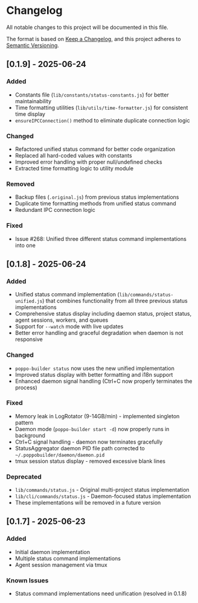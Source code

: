 # Changelog

All notable changes to this project will be documented in this file.

The format is based on [Keep a Changelog](https://keepachangelog.com/en/1.0.0/),
and this project adheres to [Semantic Versioning](https://semver.org/spec/v2.0.0.html).

## [0.1.9] - 2025-06-24

### Added
- Constants file (`lib/constants/status-constants.js`) for better maintainability
- Time formatting utilities (`lib/utils/time-formatter.js`) for consistent time display
- `ensureIPCConnection()` method to eliminate duplicate connection logic

### Changed
- Refactored unified status command for better code organization
- Replaced all hard-coded values with constants
- Improved error handling with proper null/undefined checks
- Extracted time formatting logic to utility module

### Removed
- Backup files (`.original.js`) from previous status implementations
- Duplicate time formatting methods from unified status command
- Redundant IPC connection logic

### Fixed
- Issue #268: Unified three different status command implementations into one

## [0.1.8] - 2025-06-24

### Added
- Unified status command implementation (`lib/commands/status-unified.js`) that combines functionality from all three previous status implementations
- Comprehensive status display including daemon status, project status, agent sessions, workers, and queues
- Support for `--watch` mode with live updates
- Better error handling and graceful degradation when daemon is not responsive

### Changed
- `poppo-builder status` now uses the new unified implementation
- Improved status display with better formatting and i18n support
- Enhanced daemon signal handling (Ctrl+C now properly terminates the process)

### Fixed
- Memory leak in LogRotator (9-14GB/min) - implemented singleton pattern
- Daemon mode (`poppo-builder start -d`) now properly runs in background
- Ctrl+C signal handling - daemon now terminates gracefully
- StatusAggregator daemon PID file path corrected to `~/.poppobuilder/daemon/daemon.pid`
- tmux session status display - removed excessive blank lines

### Deprecated
- `lib/commands/status.js` - Original multi-project status implementation
- `lib/cli/commands/status.js` - Daemon-focused status implementation
- These implementations will be removed in a future version

## [0.1.7] - 2025-06-23

### Added
- Initial daemon implementation
- Multiple status command implementations
- Agent session management via tmux

### Known Issues
- Status command implementations need unification (resolved in 0.1.8)
